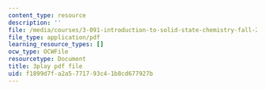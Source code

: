 ```yaml
---
content_type: resource
description: ''
file: /media/courses/3-091-introduction-to-solid-state-chemistry-fall-2018/f1899d7fa2a5771793c41b8cd677927b_tKyaGnPni3U.pdf
file_type: application/pdf
learning_resource_types: []
ocw_type: OCWFile
resourcetype: Document
title: 3play pdf file
uid: f1899d7f-a2a5-7717-93c4-1b8cd677927b
---
```

